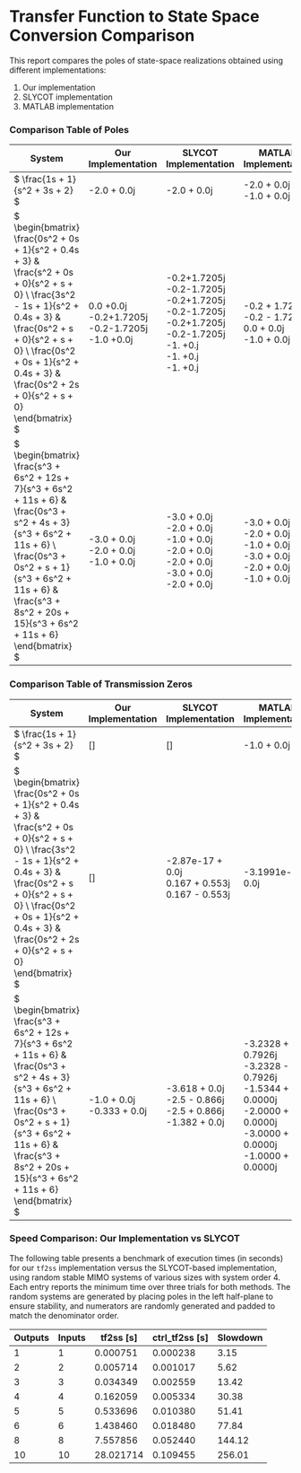 # Transfer Function to State Space Conversion Comparison

This report compares the poles of state-space realizations obtained using different implementations:

1. Our implementation
2. SLYCOT implementation
3. MATLAB implementation

### Comparison Table of Poles

| System | Our Implementation | SLYCOT Implementation | MATLAB Implementation |
|--------|-------------------|----------------------|----------------------|
| $  \frac{1s + 1}{s^2 + 3s + 2}  $ | -2.0 + 0.0j | -2.0 + 0.0j | -2.0 + 0.0j<br>-1.0 + 0.0j |
| $ \begin{bmatrix} \frac{0s^2 + 0s + 1}{s^2 + 0.4s + 3} & \frac{s^2 + 0s + 0}{s^2 + s + 0} \\ \frac{3s^2 - 1s + 1}{s^2 + 0.4s + 3} & \frac{0s^2 + s + 0}{s^2 + s + 0} \\ \frac{0s^2 + 0s + 1}{s^2 + 0.4s + 3} & \frac{0s^2 + 2s + 0}{s^2 + s + 0} \end{bmatrix} $ | 0.0 +0.0j<br>-0.2+1.7205j<br>-0.2-1.7205j<br>-1.0 +0.0j | -0.2+1.7205j<br>-0.2-1.7205j<br>-0.2+1.7205j<br>-0.2-1.7205j<br>-0.2+1.7205j<br>-0.2-1.7205j<br>-1. +0.j<br>-1. +0.j<br>-1. +0.j  | -0.2 + 1.7205j<br>-0.2 - 1.7205j<br>0.0 + 0.0j<br>-1.0 + 0.0j |
| $ \begin{bmatrix} \frac{s^3 + 6s^2 + 12s + 7}{s^3 + 6s^2 + 11s + 6} & \frac{0s^3 + s^2 + 4s + 3}{s^3 + 6s^2 + 11s + 6} \\ \frac{0s^3 + 0s^2 + s + 1}{s^3 + 6s^2 + 11s + 6} & \frac{s^3 + 8s^2 + 20s + 15}{s^3 + 6s^2 + 11s + 6} \end{bmatrix} $ | -3.0 + 0.0j<br>-2.0 + 0.0j<br>-1.0 + 0.0j | -3.0 + 0.0j<br>-2.0 + 0.0j<br>-1.0 + 0.0j<br>-2.0 + 0.0j<br>-2.0 + 0.0j<br>-3.0 + 0.0j<br>-2.0 + 0.0j | -3.0 + 0.0j<br>-2.0 + 0.0j<br>-1.0 + 0.0j<br>-3.0 + 0.0j<br>-2.0 + 0.0j<br>-1.0 + 0.0j |

### Comparison Table of Transmission Zeros

| System | Our Implementation | SLYCOT Implementation | MATLAB Implementation |
|--------|-------------------|----------------------|----------------------|
| $  \frac{1s + 1}{s^2 + 3s + 2}  $ | [] | [] | -1.0 + 0.0j |
| $ \begin{bmatrix} \frac{0s^2 + 0s + 1}{s^2 + 0.4s + 3} & \frac{s^2 + 0s + 0}{s^2 + s + 0} \\ \frac{3s^2 - 1s + 1}{s^2 + 0.4s + 3} & \frac{0s^2 + s + 0}{s^2 + s + 0} \\ \frac{0s^2 + 0s + 1}{s^2 + 0.4s + 3} & \frac{0s^2 + 2s + 0}{s^2 + s + 0} \end{bmatrix} $ | [] | -2.87e-17 + 0.0j<br>0.167 + 0.553j<br>0.167 - 0.553j | -3.1991e-17 + 0.0j |
| $ \begin{bmatrix} \frac{s^3 + 6s^2 + 12s + 7}{s^3 + 6s^2 + 11s + 6} & \frac{0s^3 + s^2 + 4s + 3}{s^3 + 6s^2 + 11s + 6} \\ \frac{0s^3 + 0s^2 + s + 1}{s^3 + 6s^2 + 11s + 6} & \frac{s^3 + 8s^2 + 20s + 15}{s^3 + 6s^2 + 11s + 6} \end{bmatrix} $ | -1.0 + 0.0j<br>-0.333 + 0.0j | -3.618 + 0.0j<br>-2.5 - 0.866j<br>-2.5 + 0.866j<br>-1.382 + 0.0j | -3.2328 + 0.7926j<br>-3.2328 - 0.7926j<br>-1.5344 + 0.0000j<br>-2.0000 + 0.0000j<br>-3.0000 + 0.0000j<br>-1.0000 + 0.0000j |

### Speed Comparison: Our Implementation vs SLYCOT

The following table presents a benchmark of execution times (in seconds) for our `tf2ss` implementation versus the SLYCOT-based implementation, using random stable MIMO systems of various sizes with system order 4. Each entry reports the minimum time over three trials for both methods. The random systems are generated by placing poles in the left half-plane to ensure stability, and numerators are randomly generated and padded to match the denominator order.

| Outputs | Inputs | tf2ss [s]   | ctrl_tf2ss [s] | Slowdown |
|---------|--------|-------------|---------------|----------|
| 1       | 1      | 0.000751    | 0.000238      | 3.15     |
| 2       | 2      | 0.005714    | 0.001017      | 5.62     |
| 3       | 3      | 0.034349    | 0.002559      | 13.42    |
| 4       | 4      | 0.162059    | 0.005334      | 30.38    |
| 5       | 5      | 0.533696    | 0.010380      | 51.41    |
| 6       | 6      | 1.438460    | 0.018480      | 77.84    |
| 8       | 8      | 7.557856    | 0.052440      | 144.12   |
| 10      | 10     | 28.021714   | 0.109455      | 256.01   |

